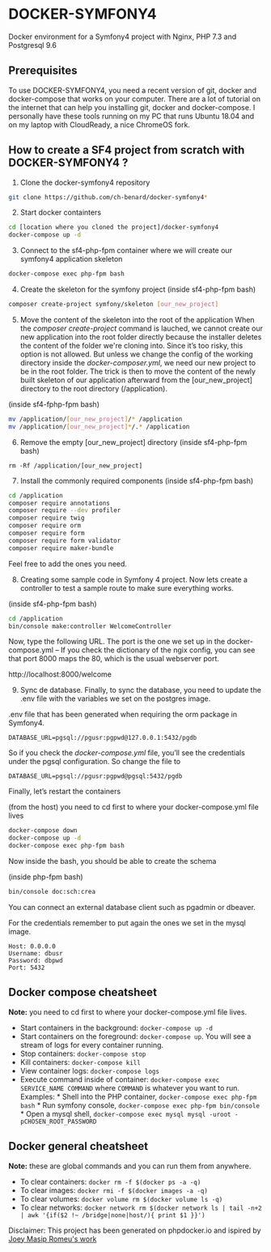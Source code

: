 # DOCKER-SYMFONY4

Docker environment for a Symfony4 project with Nginx, PHP 7.3 and Postgresql 9.6

## Prerequisites

To use DOCKER-SYMFONY4, you need a recent version of git, docker and docker-compose that works on your computer. There are a lot of tutorial on the internet that can help you installing git, docker and docker-compose. I personally have these tools running on my PC that runs Ubuntu 18.04 and on my laptop with CloudReady, a nice ChromeOS fork.

## How to create a SF4 project from scratch with DOCKER-SYMFONY4 ?

1. Clone the docker-symfony4 repository

```bash
git clone https://github.com/ch-benard/docker-symfony4*
```

2. Start docker containters

```bash
cd [location where you cloned the project]/docker-symfony4
docker-compose up -d
```

3. Connect to the sf4-php-fpm container where we will create our symfony4 application skeleton
```bash
docker-compose exec php-fpm bash
```

4. Create the skeleton for the symfony project
(inside sf4-php-fpm bash)
```bash
composer create-project symfony/skeleton [our_new_project]
```

5. Move the content of the skeleton into the root of the application
When the *composer create-project* command is lauched, we cannot create our new application into the root folder directly because the installer deletes the content of the folder we're cloning into. Since it’s too risky, this option is not allowed. But unless we change the config of the working directory inside the *docker-composer.yml*, we need our new project to be in the root folder. The trick is then to move the content of the newly built skeleton of our application afterward from the [our_new_project] directory to the root directory (/application).

(inside sf4-fphp-fpm bash)
```bash
mv /application/[our_new_project]/* /application
mv /application/[our_new_project]*/.* /application
```

6. Remove the empty [our_new_project] directory
(inside sf4-php-fpm bash)
```
rm -Rf /application/[our_new_project]
```

7. Install the commonly required components
(inside sf4-php-fpm bash)

```bash
cd /application
composer require annotations
composer require --dev profiler
composer require twig
composer require orm
composer require form
composer require form validator
composer require maker-bundle
```

Feel free to add the ones you need.

8. Creating some sample code in Symfony 4 project.
Now lets create a controller to test a sample route to make sure everything works.

(inside sf4-php-fpm bash)
```bash
cd /application
bin/console make:controller WelcomeController
```

Now, type the following URL. The port is the one we set up in the docker-compose.yml – If you check the dictionary of the ngix config, you can see that port 8000 maps the 80, which is the usual webserver port.

http://localhost:8000/welcome

9. Sync de database.
Finally, to sync the database, you need to update the .env file with the variables we set on the postgres image.

.env file that has been generated when requiring the orm package in Symfony4.

```
DATABASE_URL=pgsql://pgusr:pgpwd@127.0.0.1:5432/pgdb
```

So if you check the *docker-compose.yml* file, you’ll see the credentials under the pgsql configuration. So change the file to

```
DATABASE_URL=pgsql://pgusr:pgpwd@pgsql:5432/pgdb
```

Finally, let’s restart the containers

(from the host)
you need to cd first to where your docker-compose.yml file lives
```bash
docker-compose down
docker-compose up -d
docker-compose exec php-fpm bash
```

Now inside the bash, you should be able to create the schema

(inside php-fpm bash)
```bash
bin/console doc:sch:crea
```

You can connect an external database client such as pgadmin or dbeaver.

For the credentials remember to put again the ones we set in the mysql image.

```
Host: 0.0.0.0
Username: dbusr
Password: dbpwd
Port: 5432
```

## Docker compose cheatsheet

**Note:** you need to cd first to where your docker-compose.yml file lives.

* Start containers in the background: `docker-compose up -d`
* Start containers on the foreground: `docker-compose up`. You will see a stream of logs for every container running.
* Stop containers: `docker-compose stop`
* Kill containers: `docker-compose kill`
* View container logs: `docker-compose logs`
* Execute command inside of container: `docker-compose exec SERVICE_NAME COMMAND` where `COMMAND` is whatever you want to run. Examples:
      * Shell into the PHP container, `docker-compose exec php-fpm bash`
      * Run symfony console, `docker-compose exec php-fpm bin/console`
      * Open a mysql shell, `docker-compose exec mysql mysql -uroot -pCHOSEN_ROOT_PASSWORD`

## Docker general cheatsheet

**Note:** these are global commands and you can run them from anywhere.

* To clear containers: `docker rm -f $(docker ps -a -q)`
* To clear images: `docker rmi -f $(docker images -a -q)`
* To clear volumes: `docker volume rm $(docker volume ls -q)`
* To clear networks: `docker network rm $(docker network ls | tail -n+2 | awk '{if($2 !~ /bridge|none|host/){ print $1 }}')`

Disclaimer: This project has been generated on phpdocker.io and ispired by [Joey Masip Romeu's work](https://github.com/joeymasip/docker-symfony4)
